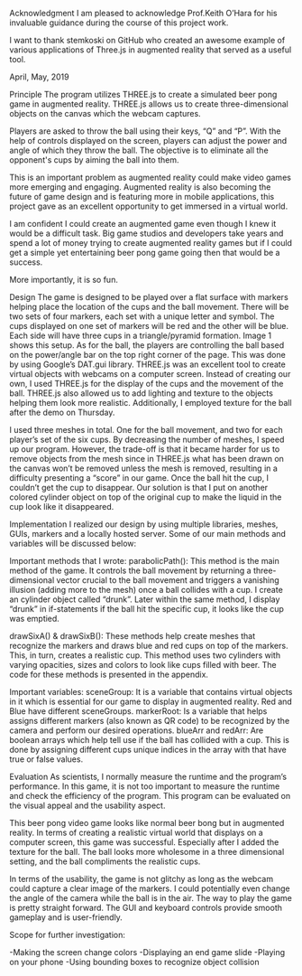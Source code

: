 Acknowledgment 
    I am pleased to acknowledge Prof.Keith O’Hara for his invaluable guidance during the course of this project work. 

   I want to thank stemkoski on GitHub who created an awesome example of various applications of Three.js in augmented reality that served as a useful tool.

April, May, 2019

Principle
   The program utilizes THREE.js to create a simulated beer pong game in augmented reality. THREE.js allows us to create three-dimensional objects on the canvas which the webcam captures. 

   Players are asked to throw the ball using their keys, “Q” and “P”. With the help of controls displayed on the screen, players can adjust the power and angle of which they throw the ball. The objective is to eliminate all the opponent's cups by aiming the ball into them. 

   This is an important problem as augmented reality could make video games more emerging and engaging. Augmented reality is also becoming the future of game design and is featuring more in mobile applications, this project gave as an excellent opportunity to get immersed in a virtual world. 

   I am confident I could create an augmented game even though I knew it would be a difficult task. Big game studios and developers take years and spend a lot of money trying to create augmented reality games but if I could get a simple yet entertaining beer pong game going then that would be a success. 

   More importantly, it is so fun.

Design
   The game is designed to be played over a flat surface with markers helping place the location of the cups and the ball movement. There will be two sets of four markers, each set with a unique letter and symbol. The cups displayed on one set of markers will be red and the other will be blue. Each side will have three cups in a triangle/pyramid formation. Image 1 shows this setup. As for the ball, the players are controlling the ball based on the power/angle bar on the top right corner of the page. This was done by using Google’s DAT.gui library. 
   THREE.js was an excellent tool to create virtual objects with webcams on a computer screen. Instead of creating our own, I used THREE.js for the display of the cups and the movement of the ball. THREE.js also allowed us to add lighting and texture to the objects helping them look more realistic. Additionally, I employed texture for the ball after the demo on Thursday.

   I used three meshes in total. One for the ball movement, and two for each player’s set of the six cups. By decreasing the number of meshes, I speed up our program. However, the trade-off is that it became harder for us to remove objects from the mesh since in THREE.js what has been drawn on the canvas won’t be removed unless the mesh is removed, resulting in a difficulty presenting a “score” in our game. Once the ball hit the cup, I couldn’t get the cup to disappear. Our solution is that I put on another colored cylinder object on top of the original cup to make the liquid in the cup look like it disappeared. 

Implementation
   I realized our design by using multiple libraries, meshes, GUIs, markers and a locally hosted server. Some of our main methods and variables will be discussed below:

Important methods that I wrote:
parabolicPath(): This method is the main method of the game. It controls the ball movement by returning a three-dimensional vector crucial to the ball movement and triggers a vanishing illusion (adding more to the mesh) once a ball collides with a cup.
I create an cylinder object called “drunk”. Later within the same method, I display “drunk” in if-statements if the ball hit the specific cup, it looks like the cup was emptied.

drawSixA() & drawSixB(): These methods help create meshes that recognize the markers and draws blue and red cups on top of the markers. This, in turn, creates a realistic cup. This method uses two cylinders with varying opacities, sizes and colors to look like cups filled with beer. The code for these methods is presented in the appendix.

Important variables:
sceneGroup: It is a variable that contains virtual objects in it which is essential for our game to display in augmented reality. Red and Blue have different sceneGroups. 
markerRoot: Is a variable that helps assigns different markers (also known as QR code) to be recognized by the camera and perform our desired operations. 
blueArr and redArr: Are boolean arrays which help tell use if the ball has collided with a cup. This is done by assigning different cups unique indices in the array with that have true or false values. 


Evaluation
   As scientists, I normally measure the runtime and the program’s performance. In this game, it is not too important to measure the runtime and check the efficiency of the program. This program can be evaluated on the visual appeal and the usability aspect. 

   This beer pong video game looks like normal beer bong but in augmented reality. In terms of creating a realistic virtual world that displays on a computer screen, this game was successful. Especially after I added the texture for the ball. The ball looks more wholesome in a three dimensional setting, and the ball compliments the realistic cups.

  In terms of the usability, the game is not glitchy as long as the webcam could capture a clear image of the markers. I could potentially even change the angle of the camera while the ball is in the air. The way to play the game is pretty straight forward. The GUI and keyboard controls provide smooth gameplay and is user-friendly. 


Scope for further investigation:

-Making the screen change colors
-Displaying an end game slide
-Playing on your phone
-Using bounding boxes to recognize object collision



